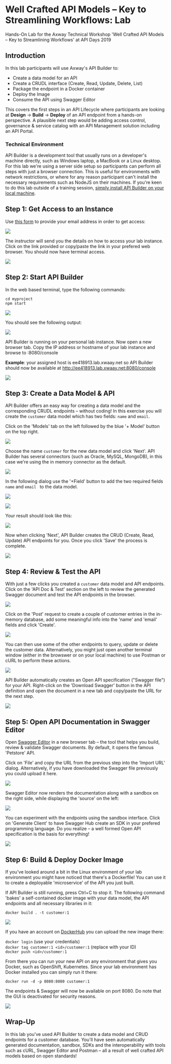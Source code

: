 # Well Crafted API Models – Key to Streamlining Workflows: Lab

Hands-On Lab for the Axway Technical Workshop 'Well Crafted API Models – Key to Streamlining Workflows' at API Days 2019


## Introduction

In this lab participants will use Axway's API Builder to:

* Create a data model for an API
* Create a CRUDL interface (Create, Read, Update, Delete, List)
* Package the endpoint in a Docker container
* Deploy the Image
* Consume the API using Swagger Editor

This covers the first steps in an API Lifecycle where participants are looking at **Design** -> **Build** -> **Deploy** of an API endpoint from a hands-on perspective. A plausible next step would be adding access control, governance & service catalog with an API Management solution including an API Portal.

### Technical Environment

API Builder is a development tool that usually runs on a developer's machine directly, such as Windows laptop, a MacBook or a Linux desktop. For this lab we're using a server side setup so participants can perform all steps with just a browser connection. This is useful for environments with network restrictions, or where for any reason participant can't install the necessary requirements such as NodeJS on their machines. If you're keen to do this lab outside of a training session, [simply install API Builder on your local machine](https://github.com/u1i/apibuilder).

## Step 1: Get Access to an Instance

Use [this form](https://forms.gle/ZG9qohvq3TDf5wccA) to provide your email address in order to get access:

![](./resources/lab01.png)

The instructor will send you the details on how to access your lab instance. Click on the link provided or copy/paste the link in your prefered web browser. You should now have terminal access.

![](./resources/lab03.png)

## Step 2: Start API Builder

In the web based terminal, type the following commands:

`cd myproject`   
`npm start`

![](./resources/lab04.png)

You should see the following output:

![](./resources/lab05.png)

API Builder is running on your personal lab instance. Now open a new browser tab. Copy the IP address or hostname of your lab instance and browse to <host>:8080/console

**Example**: your assigned host is ee418913.lab.xwaay.net so API Builder should now be available at http://ee418913.lab.xwaay.net:8080/console

![](./resources/lab06.png)

## Step 3: Create a Data Model & API

API Builder offers an easy way for creating a data model and the corresponding CRUDL endpoints – without coding! In this exercise you will create the `customer` data model which has two fields: `name` and `email`. 

Click on the 'Models' tab on the left followed by the blue '+ Model' button on the top right.

![](./resources/lab07.png)

Choose the name `customer` for the new data model and click 'Next'. API Builder has several connectors (such as Oracle, MySQL, MongoDB), in this case we're using the in memory connector as the default.

![](./resources/lab08.png)

In the following dialog use the '+Field' button to add the two required fields `name` and `email ` to the data model.

![](./resources/lab09.png)

![](./resources/lab10.png)

Your result should look like this:

![](./resources/lab11.png)

Now when clicking 'Next', API Builder creates the CRUD (Create, Read, Update) API endpoints for you. Once you click 'Save' the process is complete.

![](./resources/lab12.png)

## Step 4: Review & Test the API

With just a few clicks you created a `customer` data model and API endpoints. Click on the 'API Doc & Test' section on the left to review the generated Swagger document and test the API endpoints in the browser.

![](./resources/lab13.png)

Click on the 'Post' request to create a couple of customer entries in the in-memory database, add some meaningful info into the 'name' and 'email' fields and click 'Create'.

![](./resources/lab14.png)

You can then use some of the other endpoints to query, update or delete the customer data. Alternatively, you might just open another terminal window (either in the browswer or on your local machine) to use Postman or cURL to perform these actions.

![](./resources/lab15.png)

API Builder automatically creates an Open API specification ("Swagger file") for your API. Right-click on the 'Download Swagger' button in the API definition and open the document in a new tab and copy/paste the URL for the next step.

![](./resources/lab16.png)

## Step 5: Open API Documentation in Swagger Editor

Open [Swagger Editor](http://editor.swagger.io) in a new browser tab – the tool that helps you build, review & validate Swagger documents. By default, it opens the famous 'Petstore' API.

Click on 'File' and copy the URL from the previous step into the 'Import URL' dialog. Alternatively, if you have downloaded the Swagger file previously you could upload it here.

![](./resources/lab17.png)

Swagger Editor now renders the documentation along with a sandbox on the right side, while displaying the 'source' on the left:

![](./resources/lab18.png)

You can experiment with the endpoints using the sandbox interface. Click on 'Generate Client' to have Swagger Hub create an SDK in your prefered programming language. Do you realize – a well formed Open API specification is the basis for everything!

![](./resources/lab22.png)

## Step 6: Build & Deploy Docker Image

If you've looked around a bit in the Linux environment of your lab environment you might have noticed that there's a Dockerfile! You can use it to create a deployable 'microservice' of the API you just built.

If API Builder is still running, press Ctrl+C to stop it. The following command 'bakes' a self-contained docker image with your data model, the API endpoints and all necessary libraries in it:

`docker build . -t customer:1`

![](./resources/lab19.png)

If you have an account on [DockerHub](https://hub.docker.com/) you can upload the new image there:

`docker login` (use your credentials)   
`docker tag customer:1 <id>/customer:1` (replace with your ID)   
`docker push <id>/customer:1`

From there you can run your new API on any environment that gives you Docker, such as OpenShift, Kubernetes. Since your lab environment has Docker installed you can simply run it there:

`docker run -d -p 8080:8080 customer:1`

The endpoints & Swagger will now be available on port 8080. Do note that the GUI is deactivated for security reasons.

![](./resources/lab21.png)

## Wrap-Up

In this lab you've used API Builder to create a data model and CRUD endpoints for a customer database. You'll have seen automatically generated documentation, sandbox, SDKs and the interoperability with tools such as cURL, Swagger Editor and Postman – all a result of well crafted API models based on open standards!